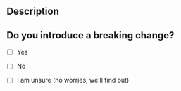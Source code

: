 <!--
Thank you for considering giving code and/or documentation back to this project, you're awesome and we appreciate your work.
Please review the CONTRIBUTING.md and the CODE_OF_CONDUCT.md of this repository.
This makes it easy for you to give back and for us to accept your changes.

Comments in this file can be left untouched an will not appear in the Pull Request.
-->
## Description


<!--
- Please give a short description of the changes you propose. Please use prose and try not to be too technical, if possible.
- Should I link an issue or a pull request? -> #
- Should I mention some people? -> @
-->

## Do you introduce a breaking change?

- [ ] Yes
- [ ] No
- [ ] I am unsure (no worries, we'll find out)

